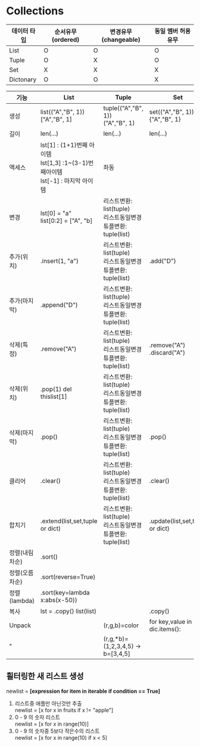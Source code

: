 # Collections

데이터 타입 | 순서유무(ordered) | 변경유무(changeable) | 동일 멤버 허용유무
------------ | --------- | ---- | ---
List | O | O | O
Tuple | O | X | O
Set | X | X | X
Dictonary | O | O | X

기능 | List | Tuple | Set | Dictonary
---- | ---- | ---- | ---- | ----
생성 | list(("A","B", 1))<br>["A","B", 1] | tuple(("A","B", 1))<br>("A","B", 1)|set(("A","B", 1))<br>{"A","B", 1} | {key:value,...}
길이 | len(...) | len(...) | len(...) | 
액세스 | lst[1] : (1+1)번째 아이템<br>lst[1,3] :1~(3-1)번째아이템<br>lst[-1] : 마지막 아이템 | 좌동 | | value = dic[key]    value=dic.get(key)
변경 | lst[0] = "a"<br>list[0:2] = ["A", "b] | 리스트변환: list(tuple)<br>리스트동일변경<br>튜플변환: tuple(list)| | dic[key]=value
추가(위치)| .insert(1, "a")  | 리스트변환: list(tuple)<br>리스트동일변경<br>튜플변환: tuple(list) | .add("D") | 
추가(마지막) | .append("D") | 리스트변환: list(tuple)<br>리스트동일변경<br>튜플변환: tuple(list)  | | dic[key]=value
삭제(특정)| .remove("A") | 리스트변환: list(tuple)<br>리스트동일변경<br>튜플변환: tuple(list)  | .remove("A")    .discard("A")| .pop(key)    del dic[key]
삭제(위치) | .pop(1)    del thislist[1] | 리스트변환: list(tuple)<br>리스트동일변경<br>튜플변환: tuple(list)  | |
삭제(마지막)| .pop() | 리스트변환: list(tuple)<br>리스트동일변경<br>튜플변환: tuple(list)  | .pop() |
클리어 | .clear() | 리스트변환: list(tuple)<br>리스트동일변경<br>튜플변환: tuple(list)  | .clear() |
합치기 | .extend(list,set,tuple or dict) | 리스트변환: list(tuple)<br>리스트동일변경<br>튜플변환: tuple(list)  | .update(list,set,tuple or dict) |
정렬(내림차순) | .sort() 
정렬(오름차순) | .sort(reverse=True)
정렬(lambda) | .sort(key=lambda x:abs(x-50))
복사 | lst = .copy()    list(list) | | .copy() | .copy()
Unpack | | (r,g,b)=color | for key,value in dic.items():
"  | | (r,g,*b)=(1,2,3,4,5)    -> b=[3,4,5]


## 휠터링한 새 리스트 생성
newlist = **[expression for item in iterable if condition == True]**    
1. 리스트중 애플만 아닌것만 추출    
    newlist = [x for x in fruits if x != "apple"]    
2. 0 - 9 의 숫자 리스트    
    newlist = [x for x in range(10)]    
3. 0 - 9 의 숫자중 5보다 작은수의 리스트    
    newlist = [x for x in range(10) if x < 5]    


    
    











